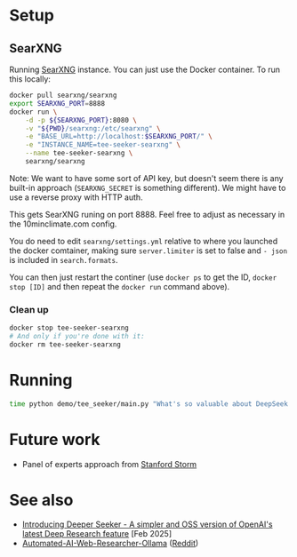 
# Setup

## SearXNG

Running [SearXNG](https://github.com/searxng/searxng) instance. You can just use the Docker container. To run this locally:

```sh
docker pull searxng/searxng
export SEARXNG_PORT=8888
docker run \
    -d -p ${SEARXNG_PORT}:8080 \
    -v "${PWD}/searxng:/etc/searxng" \
    -e "BASE_URL=http://localhost:$SEARXNG_PORT/" \
    -e "INSTANCE_NAME=tee-seeker-searxng" \
    --name tee-seeker-searxng \
    searxng/searxng
```

Note: We want to have some sort of API key, but doesn't seem there is any built-in approach (`SEARXNG_SECRET` is something different). We might have to use a reverse proxy with HTTP auth.

This gets SearXNG runing on port 8888. Feel free to adjust as necessary in the 10minclimate.com config.

You do need to edit `searxng/settings.yml` relative to where you launched the docker comtainer, making sure `server.limiter` is set to false and `- json` is included in `search.formats`.

You can then just restart the continer (use `docker ps` to get the ID, `docker stop [ID]` and then repeat the `docker run` command above).

<!-- Not needed at present
One trick for generating a secret key:

```sh
python -c "from uuid import uuid1; print(str(uuid1()))"
```
-->

### Clean up

```sh
docker stop tee-seeker-searxng
# And only if you're done with it:
docker rm tee-seeker-searxng
```

# Running

```sh
time python demo/tee_seeker/main.py "What's so valuable about DeepSeek's GRPO technique?" --rigor 0.1
```

# Future work

<!-- Note: See what's already in the Arkestra version -->

* Panel of experts approach from [Stanford Storm](https://github.com/stanford-oval/storm)

# See also

* [Introducing Deeper Seeker - A simpler and OSS version of OpenAI's latest Deep Research feature](https://www.reddit.com/r/LocalLLaMA/comments/1igyy0n/introducing_deeper_seeker_a_simpler_and_oss/) [Feb 2025]
* [Automated-AI-Web-Researcher-Ollama](https://github.com/TheBlewish/Automated-AI-Web-Researcher-Ollama) ([Reddit](https://www.reddit.com/r/LocalLLaMA/comments/1gvlzug/i_created_an_ai_research_assistant_that_actually/))

